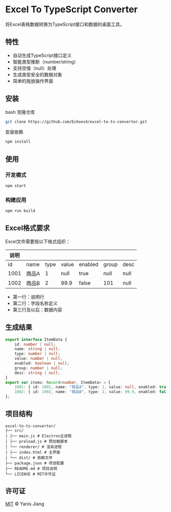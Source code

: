 # Excel To TypeScript Converter

将Excel表格数据转换为TypeScript接口和数据的桌面工具。

## 特性

- 自动生成TypeScript接口定义
- 智能类型推断（number/string）
- 支持空值（null）处理
- 生成类型安全的数据对象
- 简单的拖放操作界面

## 安装
bash
克隆仓库
```bash
git clone https://github.com/Echoes4/excel-to-ts-converter.git
```
安装依赖
```bash
npm install
```


## 使用

### 开发模式

```bash
npm start
```

### 构建应用
```bash
npm run build
```

## Excel格式要求

Excel文件需要按以下格式组织：

| 说明 |       |      |       |         |       |      |
| ---- | ----- | ---- | ----- | ------- | ----- | ---- |
| id   | name  | type | value | enabled | group | desc |
| 1001 | 商品A | 1    | null  | true    | null  | null |
| 1002 | 商品B | 2    | 99.9  | false   | 101   | null |

- 第一行：说明行
- 第二行：字段名称定义
- 第三行及以后：数据内容

## 生成结果
```typescript
export interface ItemData {
    id: number | null;
    name: string | null;
    type: number | null;
    value: number | null;
    enabled: boolean | null;
    group: number | null;
    desc: string | null;
}
export var items: Record<number, ItemData> = {
    1001: { id: 1001, name: "商品A", type: 1, value: null, enabled: true, group: null, desc: null },
    1002: { id: 1002, name: "商品B", type: 2, value: 99.9, enabled: false, group: 101, desc: null }
};
```
## 项目结构

```
excel-to-ts-converter/
├── src/
│ ├── main.js # Electron主进程
│ ├── preload.js # 预加载脚本
│ └── renderer/ # 渲染进程
│ ├── index.html # 主界面
│ └── dist/ # 依赖文件
├── package.json # 项目配置
├── README.md # 项目说明
└── LICENSE # MIT许可证
```

## 许可证

[MIT](LICENSE) © Yanis Jiang